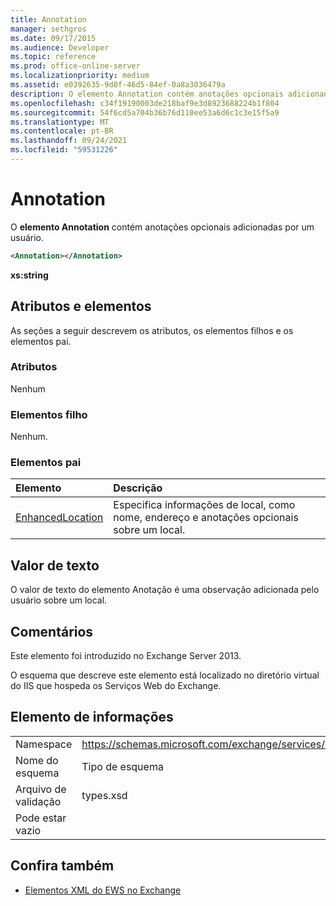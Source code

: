 ```yaml
---
title: Annotation
manager: sethgros
ms.date: 09/17/2015
ms.audience: Developer
ms.topic: reference
ms.prod: office-online-server
ms.localizationpriority: medium
ms.assetid: e0392635-9d0f-46d5-84ef-0a8a3036479a
description: O elemento Annotation contém anotações opcionais adicionadas por um usuário.
ms.openlocfilehash: c34f19190003de218baf9e3d8923688224b1f804
ms.sourcegitcommit: 54f6cd5a704b36b76d110ee53a6d6c1c3e15f5a9
ms.translationtype: MT
ms.contentlocale: pt-BR
ms.lasthandoff: 09/24/2021
ms.locfileid: "59531226"
---
```

# <a name="annotation"></a>Annotation

O **elemento Annotation** contém anotações opcionais adicionadas por um usuário. 
  
```XML
<Annotation></Annotation>
```

 **xs:string**
## <a name="attributes-and-elements"></a>Atributos e elementos

As seções a seguir descrevem os atributos, os elementos filhos e os elementos pai.
  
### <a name="attributes"></a>Atributos

Nenhum
  
### <a name="child-elements"></a>Elementos filho

Nenhum.
  
### <a name="parent-elements"></a>Elementos pai

|**Elemento**|**Descrição**|
|:-----|:-----|
|[EnhancedLocation](enhancedlocation.md) <br/> |Especifica informações de local, como nome, endereço e anotações opcionais sobre um local.  <br/> |
   
## <a name="text-value"></a>Valor de texto

O valor de texto do elemento Anotação é uma observação adicionada pelo usuário sobre um local.
  
## <a name="remarks"></a>Comentários

Este elemento foi introduzido no Exchange Server 2013.
  
O esquema que descreve este elemento está localizado no diretório virtual do IIS que hospeda os Serviços Web do Exchange.
  
## <a name="element-information"></a>Elemento de informações

|||
|:-----|:-----|
|Namespace  <br/> |https://schemas.microsoft.com/exchange/services/2006/types  <br/> |
|Nome do esquema  <br/> |Tipo de esquema  <br/> |
|Arquivo de validação  <br/> |types.xsd  <br/> |
|Pode estar vazio  <br/> ||
   
## <a name="see-also"></a>Confira também

- [Elementos XML do EWS no Exchange](ews-xml-elements-in-exchange.md)

